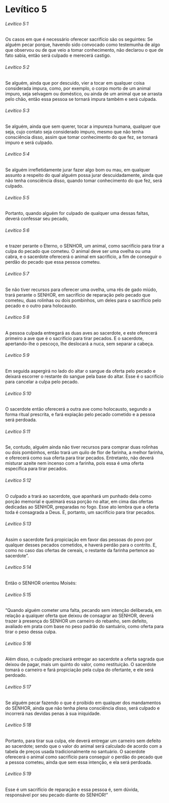 # Levítico 5

###### Levítico 5:1

Os casos em que é necessário oferecer sacrifício são os seguintes: Se alguém pecar porque, havendo sido convocado como testemunha de algo que observou ou de que veio a tomar conhecimento, não declarou o que de fato sabia, então será culpado e merecerá castigo.

###### Levítico 5:2

Se alguém, ainda que por descuido, vier a tocar em qualquer coisa considerada impura, como, por exemplo, o corpo morto de um animal impuro, seja selvagem ou doméstico, ou ainda de um animal que se arrasta pelo chão, então essa pessoa se tornará impura também e será culpada.

###### Levítico 5:3

Se alguém, ainda que sem querer, tocar a impureza humana, qualquer que seja, cujo contato seja considerado impuro, mesmo que não tenha consciência disso, assim que tomar conhecimento do que fez, se tornará impuro e será culpado.

###### Levítico 5:4

Se alguém irrefletidamente jurar fazer algo bom ou mau, em qualquer assunto a respeito do qual alguém possa jurar descuidadamente, ainda que não tenha consciência disso, quando tomar conhecimento do que fez, será culpado.

###### Levítico 5:5

Portanto, quando alguém for culpado de qualquer uma dessas faltas, deverá confessar seu pecado,

###### Levítico 5:6

e trazer perante o Eterno, o SENHOR, um animal, como sacrifício para tirar a culpa do pecado que cometeu. O animal deve ser uma ovelha ou uma cabra, e o sacerdote oferecerá o animal em sacrifício, a fim de conseguir o perdão do pecado que essa pessoa cometeu.

###### Levítico 5:7

Se não tiver recursos para oferecer uma ovelha, uma rês de gado miúdo, trará perante o SENHOR, em sacrifício de reparação pelo pecado que cometeu, duas rolinhas ou dois pombinhos, um deles para o sacrifício pelo pecado e o outro para holocausto.

###### Levítico 5:8

A pessoa culpada entregará as duas aves ao sacerdote, e este oferecerá primeiro a ave que é o sacrifício para tirar pecados. E o sacerdote, apertando-lhe o pescoço, lhe deslocará a nuca, sem separar a cabeça.

###### Levítico 5:9

Em seguida aspergirá no lado do altar o sangue da oferta pelo pecado e deixará escorrer o restante do sangue pela base do altar. Esse é o sacrifício para cancelar a culpa pelo pecado.

###### Levítico 5:10

O sacerdote então oferecerá a outra ave como holocausto, segundo a forma ritual prescrita, e fará expiação pelo pecado cometido e a pessoa será perdoada.

###### Levítico 5:11

Se, contudo, alguém ainda não tiver recursos para comprar duas rolinhas ou dois pombinhos, então trará um quilo de flor de farinha, a melhor farinha, e oferecerá como sua oferta para tirar pecados. Entretanto, não deverá misturar azeite nem incenso com a farinha, pois essa é uma oferta específica para tirar pecados.

###### Levítico 5:12

O culpado a trará ao sacerdote, que apanhará um punhado dela como porção memorial e queimará essa porção no altar, em cima das ofertas dedicadas ao SENHOR, preparadas no fogo. Esse ato lembra que a oferta toda é consagrada a Deus. É, portanto, um sacrifício para tirar pecados.

###### Levítico 5:13

Assim o sacerdote fará propiciação em favor das pessoas do povo por qualquer desses pecados cometidos, e haverá perdão para o contrito. E, como no caso das ofertas de cereais, o restante da farinha pertence ao sacerdote”.

###### Levítico 5:14

Então o SENHOR orientou Moisés:

###### Levítico 5:15

“Quando alguém cometer uma falta, pecando sem intenção deliberada, em relação a qualquer oferta que deixou de consagrar ao SENHOR, deverá trazer à presença do SENHOR um carneiro do rebanho, sem defeito, avaliado em prata com base no peso padrão do santuário, como oferta para tirar o peso dessa culpa.

###### Levítico 5:16

Além disso, o culpado precisará entregar ao sacerdote a oferta sagrada que deixou de pagar, mais um quinto do valor, como restituição. O sacerdote tomará o carneiro e fará propiciação pela culpa do ofertante, e ele será perdoado.

###### Levítico 5:17

Se alguém pecar fazendo o que é proibido em qualquer dos mandamentos do SENHOR, ainda que não tenha plena consciência disso, será culpado e incorrerá nas devidas penas à sua iniquidade.

###### Levítico 5:18

Portanto, para tirar sua culpa, ele deverá entregar um carneiro sem defeito ao sacerdote; sendo que o valor do animal será calculado de acordo com a tabela de preços usada tradicionalmente no santuário. O sacerdote oferecerá o animal como sacrifício para conseguir o perdão do pecado que a pessoa cometeu, ainda que sem essa intenção, e ela será perdoada.

###### Levítico 5:19

Esse é um sacrifício de reparação e essa pessoa é, sem dúvida, responsável por seu pecado diante do SENHOR!”

